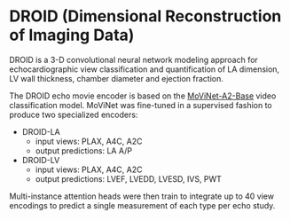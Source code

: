 # DROID (Dimensional Reconstruction of Imaging Data)

DROID is a 3-D convolutional neural network modeling approach for echocardiographic view
classification and quantification of LA dimension, LV wall thickness, chamber diameter and
ejection fraction.

The DROID echo movie encoder is based on the 
[MoViNet-A2-Base](https://tfhub.dev/tensorflow/movinet/a2/base/kinetics-600/classification/3) 
video classification model. MoViNet was fine-tuned in a supervised fashion to produce two
specialized encoders:
- DROID-LA
  - input views: PLAX, A4C, A2C
  - output predictions: LA A/P
- DROID-LV
  - input views: PLAX, A4C, A2C
  - output predictions: LVEF, LVEDD, LVESD, IVS, PWT

Multi-instance attention heads were then train to integrate up to 40 view encodings to predict
a single measurement of each type per echo study.